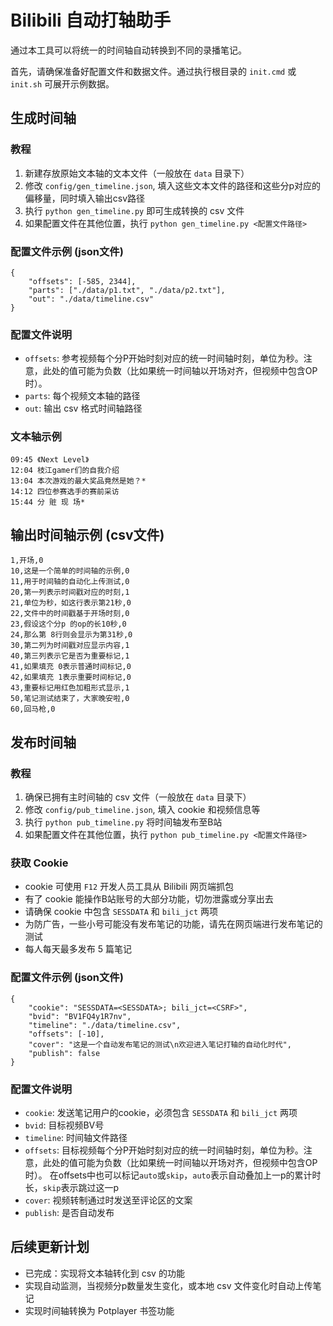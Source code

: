 # Bilibili 自动打轴助手

通过本工具可以将统一的时间轴自动转换到不同的录播笔记。

首先，请确保准备好配置文件和数据文件。通过执行根目录的 `init.cmd` 或 `init.sh` 可展开示例数据。

## 生成时间轴

### 教程

1. 新建存放原始文本轴的文本文件（一般放在 `data` 目录下）
2. 修改 `config/gen_timeline.json`, 填入这些文本文件的路径和这些分p对应的偏移量，同时填入输出csv路径
3. 执行 `python gen_timeline.py` 即可生成转换的 csv 文件
4. 如果配置文件在其他位置，执行 `python gen_timeline.py <配置文件路径>`

### 配置文件示例 (json文件)

    {
        "offsets": [-585, 2344],
        "parts": ["./data/p1.txt", "./data/p2.txt"],
        "out": "./data/timeline.csv"
    }

### 配置文件说明

* `offsets`: 参考视频每个分P开始时刻对应的统一时间轴时刻，单位为秒。注意，此处的值可能为负数（比如果统一时间轴以开场对齐，但视频中包含OP时）。
* `parts`: 每个视频文本轴的路径
* `out`: 输出 csv 格式时间轴路径

### 文本轴示例

    09:45 《Next Level》
    12:04 枝江gamer们的自我介绍
    13:04 本次游戏的最大奖品竟然是她？*
    14:12 四位参赛选手的赛前采访
    15:44 分 赃 现 场*

## 输出时间轴示例 (csv文件)

    1,开场,0
    10,这是一个简单的时间轴的示例,0
    11,用于时间轴的自动化上传测试,0
    20,第一列表示时间戳对应的时刻,1
    21,单位为秒，如这行表示第21秒,0
    22,文件中的时间戳基于开场时刻,0
    23,假设这个分p 的op的长10秒,0
    24,那么第 8行则会显示为第31秒,0
    30,第二列为时间戳对应显示内容,1
    40,第三列表示它是否为重要标记,1
    41,如果填充 0表示普通时间标记,0
    42,如果填充 1表示重要时间标记,0
    43,重要标记用红色加粗形式显示,1
    50,笔记测试结束了，大家晚安啦,0
    60,回马枪,0

## 发布时间轴

### 教程

1. 确保已拥有主时间轴的 csv 文件（一般放在 `data` 目录下）
2. 修改 `config/pub_timeline.json`, 填入 cookie 和视频信息等
3. 执行 `python pub_timeline.py` 将时间轴发布至B站
4. 如果配置文件在其他位置，执行 `python pub_timeline.py <配置文件路径>`

### 获取 Cookie

* cookie 可使用 `F12` 开发人员工具从 Bilibili 网页端抓包
* 有了 cookie 能操作B站账号的大部分功能，切勿泄露或分享出去
* 请确保 cookie 中包含 `SESSDATA` 和 `bili_jct` 两项
* 为防广告，一些小号可能没有发布笔记的功能，请先在网页端进行发布笔记的测试
* 每人每天最多发布 5 篇笔记

### 配置文件示例 (json文件)

    {
        "cookie": "SESSDATA=<SESSDATA>; bili_jct=<CSRF>",
        "bvid": "BV1FQ4y1R7nv",
        "timeline": "./data/timeline.csv",
        "offsets": [-10],
        "cover": "这是一个自动发布笔记的测试\n欢迎进入笔记打轴的自动化时代",
        "publish": false
    }

### 配置文件说明

* `cookie`: 发送笔记用户的cookie，必须包含 `SESSDATA` 和 `bili_jct` 两项
* `bvid`: 目标视频BV号
* `timeline`: 时间轴文件路径
* `offsets`: 目标视频每个分P开始时刻对应的统一时间轴时刻，单位为秒。注意，此处的值可能为负数（比如果统一时间轴以开场对齐，但视频中包含OP时）。
在offsets中也可以标记`auto`或`skip`，`auto`表示自动叠加上一p的累计时长，`skip`表示跳过这一p
* `cover`: 视频转制通过时发送至评论区的文案
* `publish`: 是否自动发布

## 后续更新计划

* 已完成：实现将文本轴转化到 csv 的功能
* 实现自动监测，当视频分p数量发生变化，或本地 csv 文件变化时自动上传笔记
* 实现时间轴转换为 Potplayer 书签功能

